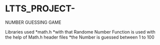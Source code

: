 # LTTS_PROJECT-
NUMBER GUESSING GAME


Libraries used 
*math.h
*with that Randome  Number Function is used with the help of Math.h header files
*the Number is guessed between 1  to 100
       
